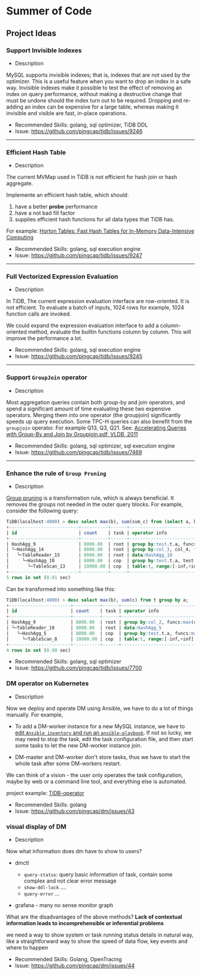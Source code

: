 Summer of Code
=====================

Project Ideas
-------------

### **Support Invisible Indexes**

-	Description

MySQL supports invisible indexes; that is, indexes that are not used by the optimizer.
This is a useful feature when you want to drop an index in a safe way. Invisible indexes make it possible to test the effect of removing an index on query performance, without making a destructive change that must be undone should the index turn out to be required. Dropping and re-adding an index can be expensive for a large table, whereas making it invisible and visible are fast, in-place operations.

-	Recommended Skills: golang, sql optimizer, TiDB DDL
-	Issue: https://github.com/pingcap/tidb/issues/9246

--- 
### **Efficient Hash Table**

-	Description

The current MVMap used in TiDB is not efficient for hash join or hash aggregate.

Implemente an efficient hash table, which should:
1. have a better **probe** performance
2. have a not bad fill factor
3. supplies efficient hash functions for all data types that TiDB has.

For example: [Horton Tables: Fast Hash Tables for In-Memory
Data-Intensive Computing](https://www.usenix.org/system/files/conference/atc16/atc16_paper-breslow.pdf)


-	Recommended Skills: golang, sql execution engine
-	Issue: https://github.com/pingcap/tidb/issues/9247

--- 
### **Full Vectorized Expression Evaluation**

-	Description


In TiDB, The current expression evaluation interface are row-oriented. It is not efficient. To evaluate a batch of inputs, 1024 rows for example, 1024 function calls are invoked.

We could expand the expression evaluation interface to add a column-oriented method, evaluate the builtin functions column by column. This will improve the performance a lot.

-	Recommended Skills: golang, sql execution engine
-	Issue: https://github.com/pingcap/tidb/issues/9245

--- 
### **Support `GroupJoin` operator**

-	Description

Most aggregation queries contain both group-by and join operators, and spend a significant amount of time evaluating these two expensive operators. Merging them into one operator (the groupjoin) significantly speeds up query execution. Some TPC-H queries can also benefit from the `groupjoin` operator. For example Q13, Q3, Q21. See: [Accelerating Queries with Group-By and Join by Groupjoin.pdf, VLDB, 2011](https://github.com/pingcap/tidb/files/2313020/2011.VLDB.Accelerating.Queries.with.Group-By.and.Join.by.Groupjoin.pdf)


-	Recommended Skills: golang, sql optimizer, sql execution engine
-	Issue: https://github.com/pingcap/tidb/issues/7469

--- 
### **Enhance the rule of `Group Pruning`**

-	Description

[Group pruning](https://blogs.oracle.com/optimizer/group-by-and-aggregation-elimination) is a transformation rule, which is always beneficial. It removes the groups not needed in the outer query blocks. For example, consider the following query:

```sql
TiDB(localhost:4000) > desc select max(b), sum(sum_c) from (select a, b, sum(c) as sum_c from t group by a, b) tmp group by a;
+--------------------------+----------+------+------------------------------------------------------------------------------------------+
| id                       | count    | task | operator info                                                                            |
+--------------------------+----------+------+------------------------------------------------------------------------------------------+
| HashAgg_9                | 8000.00  | root | group by:test.t.a, funcs:max(test.t.b), sum(sum_c)                                       |
| └─HashAgg_14             | 8000.00  | root | group by:col_3, col_4, funcs:sum(col_0), firstrow(col_1), firstrow(col_2)                |
|   └─TableReader_15       | 8000.00  | root | data:HashAgg_10                                                                          |
|     └─HashAgg_10         | 8000.00  | cop  | group by:test.t.a, test.t.b, funcs:sum(test.t.c), firstrow(test.t.a), firstrow(test.t.b) |
|       └─TableScan_13     | 10000.00 | cop  | table:t, range:[-inf,+inf], keep order:false, stats:pseudo                               |
+--------------------------+----------+------+------------------------------------------------------------------------------------------+
5 rows in set (0.01 sec)
```

Can be transformed into something like this:
```sql
TiDB(localhost:4000) > desc select max(b), sum(c) from t group by a;
+-----------------------+----------+------+------------------------------------------------------------+
| id                    | count    | task | operator info                                              |
+-----------------------+----------+------+------------------------------------------------------------+
| HashAgg_9             | 8000.00  | root | group by:col_2, funcs:max(col_0), sum(col_1)               |
| └─TableReader_10      | 8000.00  | root | data:HashAgg_5                                             |
|   └─HashAgg_5         | 8000.00  | cop  | group by:test.t.a, funcs:max(test.t.b), sum(test.t.c)      |
|     └─TableScan_8     | 10000.00 | cop  | table:t, range:[-inf,+inf], keep order:false, stats:pseudo |
+-----------------------+----------+------+------------------------------------------------------------+
4 rows in set (0.00 sec)
```

-	Recommended Skills: golang, sql optimizer
-	Issue: https://github.com/pingcap/tidb/issues/7700

### **DM operator on Kubernetes**

-	Description

Now we deploy and operate DM using Ansible, we have to do a lot of things manually.
For example,

- To add a DM-worker instance for a new MySQL instance, we have to [edit `Ansible inventory` and run an `ansible-playbook`](https://github.com/pingcap/docs/blob/master/tools/dm/cluster-operations.md#add-a-dm-worker-instance). If not so lucky, we may need to stop the task, edit the task configuration file, and then start some tasks to let the new DM-worker instance join.

- DM-master and DM-worker don't store tasks, thus we have to start the whole task after some DM-workers restart.

We can think of a vision - the user only operates the task configuration, maybe by web or a command line tool, and everything else is automated.

project example: [TiDB-operator](https://github.com/pingcap/tidb-operator)

-	Recommended Skills: golang
-	Issue: https://github.com/pingcap/dm/issues/43

### **visual display of DM**

-	Description

Now what information does dm have to show to users?

* dmctl

  * `query-status`: query basic information of task, contain some complex and not clear error message
  * `show-ddl-lock` ....
  * `query-error` ...
* grafana - many no sense monitor graph

What are the disadvantages of the above methods? **Lack of contextual information leads to incomprehensible or inferential problems**

we need a way to show system or task running status details in natural way, like a straightforward way to show the speed of data flow, key events and where to happen

-	Recommended Skills: Golang, OpenTracing
-	Issue: https://github.com/pingcap/dm/issues/44
